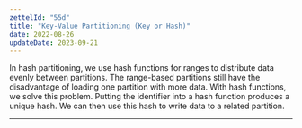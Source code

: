 ```yaml
---
zettelId: "55d"
title: "Key-Value Partitioning (Key or Hash)"
date: 2022-08-26
updateDate: 2023-09-21
---
```


In hash partitioning, we use hash functions for ranges to distribute data evenly between partitions. The range-based partitions still have the disadvantage of loading one partition with more data. With hash functions, we solve this problem. Putting the identifier into a hash function produces a unique hash. We can then use this hash to write data to a related partition.

---

